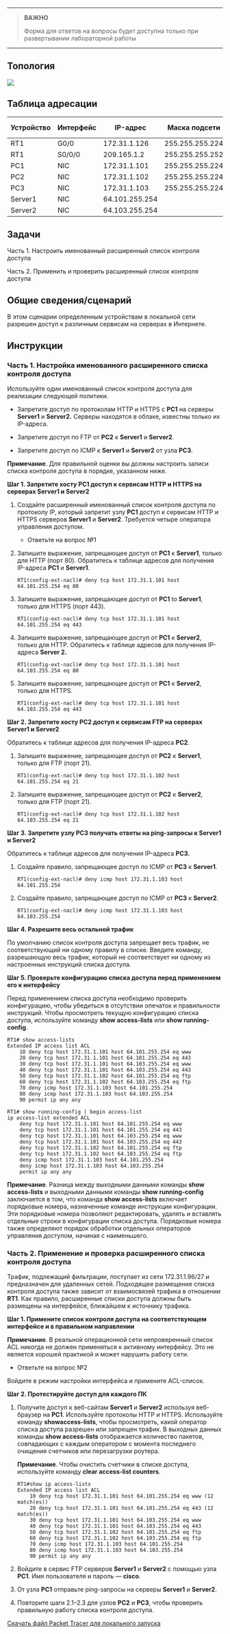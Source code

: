 
---

> **ВАЖНО**
> 
> Форма для ответов на вопросы будет доступна только при развертывании лабораторной работы 

---

## Топология

![](./assets/topology.png)

## Таблица адресации

| Устройство | Интерфейс | IP-адрес       | Маска подсети   | Шлюз по умолчанию |
|------------|-----------|----------------|-----------------|-------------------|
| RT1        | G0/0      | 172.31.1.126   | 255.255.255.224 | —                 |
| RT1        | S0/0/0    | 209.165.1.2    | 255.255.255.252 | —                 |
| PC1        | NIC       | 172.31.1.101   | 255.255.255.224 | 172.31.1.126      |
| PC2        | NIC       | 172.31.1.102   | 255.255.255.224 | 172.31.1.126      |
| PC3        | NIC       | 172.31.1.103   | 255.255.255.224 | 172.31.1.126      |
| Server1    | NIC       | 64.101.255.254 |                 |                   |
| Server2    | NIC       | 64.103.255.254 |                 |                   |

## Задачи

Часть 1. Настроить именованный расширенный список контроля доступа

Часть 2. Применить и проверить расширенный список контроля доступа

## Общие сведения/сценарий

В этом сценарии определенным устройствам в локальной сети разрешен доступ к различным сервисам на серверах в Интернете.

## Инструкции

### Часть 1. Настройка именованного расширенного списка контроля доступа

Используйте один именованный список контроля доступа для реализации следующей политики.

-   Запретите доступ по протоколам HTTP и HTTPS с **PC1** на серверы **Server1** и **Server2.** Серверы находятся в облаке, известны только их IP-адреса.

-   Запретите доступ по FTP от **PC2** к **Server1** и **Server2**.

-   Запретите доступ по ICMP к **Server1** и **Server2** от узла **PC3**.

**Примечание**. Для правильной оценки вы должны настроить записи списка контроля доступа в порядке, указанном ниже.

**Шаг 1. Запретите хосту PC1 доступ к сервисам HTTP и HTTPS на серверах Server1 и Server2**

1.  Создайте расширенный именованный список контроля доступа по протоколу IP, который запретит узлу **PC1** доступ к сервисам HTTP и HTTPS серверов **Server1** и **Server2**. Требуется четыре оператора управления доступом.

    - Ответьте на вопрос №1

2.  Запишите выражение, запрещающее доступ от **PC1** к **Server1**, только для HTTP (порт 80). Обратитесь к таблице адресов для получения IP-адреса **PC1** и **Server1**.

    ```
    RT1(config-ext-nacl)# deny tcp host 172.31.1.101 host 64.101.255.254 eq 80
    ```

3.  Запишите выражение, запрещающее доступ от **PC1** to **Server1**, только для HTTPS (порт 443).

    ```
    RT1(config-ext-nacl)# deny tcp host 172.31.1.101 host 64.101.255.254 eq 443
    ```

4.  Запишите выражение, запрещающее доступ от **PC1** к **Server2**, только для HTTP. Обратитесь к таблице адресов для получения IP-адреса **Server 2.**

    ```
    RT1(config-ext-nacl)# deny tcp host 172.31.1.101 host 64.103.255.254 eq 80
    ```

5.  Запишите выражение, запрещающее доступ от **PC1** к **Server2**, только для HTTPS.

    ```
    RT1(config-ext-nacl)# deny tcp host 172.31.1.101 host 64.103.255.254 eq 443
    ```

**Шаг 2. Запретите хосту PC2 доступ к сервисам FTP на серверах Server1 и Server2**

Обратитесь к таблице адресов для получения IP-адреса **PC2**.

1.  Запишите выражение, запрещающее доступ от **PC2** к **Server1**, только для FTP (порт 21).

    ```
    RT1(config-ext-nacl)# deny tcp host 172.31.1.102 host 64.101.255.254 eq 21
    ```

2.  Запишите выражение, запрещающее доступ от **PC2** к **Server2**, только для FTP (порт 21).

    ```
    RT1(config-ext-nacl)# deny tcp host 172.31.1.102 host 64.103.255.254 eq 21
    ```

**Шаг 3. Запретите узлу PC3 получать ответы на ping-запросы к Server1 и Server2**

Обратитесь к таблице адресов для получения IP-адреса **PC3.**

1.  Создайте правило, запрещающее доступ по ICMP от **PC3** к **Server1**.

    ```
    RT1(config-ext-nacl)# deny icmp host 172.31.1.103 host 64.101.255.254
    ```

2.  Создайте правило, запрещающее доступ по ICMP от **PC3** к **Server2**.

    ```
    RT1(config-ext-nacl)# deny icmp host 172.31.1.103 host 64.103.255.254
    ```

**Шаг 4. Разрешите весь остальной трафик**

По умолчанию список контроля доступа запрещает весь трафик, не соответствующий ни одному правилу в списке. Введите команду, разрешающую весь трафик, который не соответствует ни одному из настроенных инструкций списка доступа.

**Шаг 5. Проверьте конфигурацию списка доступа перед применением его к интерфейсу**

Перед применением списка доступа необходимо проверить конфигурацию, чтобы убедиться в отсутствии опечаток и правильности инструкций. Чтобы просмотреть текущую конфигурацию списка доступа, используйте команду **show access-lists** или **show running-config**.

```
RT1# show access-lists
Extended IP access list ACL
    10 deny tcp host 172.31.1.101 host 64.101.255.254 eq www
    20 deny tcp host 172.31.1.101 host 64.101.255.254 eq 443
    30 deny tcp host 172.31.1.101 host 64.103.255.254 eq www
    40 deny tcp host 172.31.1.101 host 64.103.255.254 eq 443
    50 deny tcp host 172.31.1.102 host 64.101.255.254 eq ftp
    60 deny tcp host 172.31.1.102 host 64.103.255.254 eq ftp
    70 deny icmp host 172.31.1.103 host 64.101.255.254
    80 deny icmp host 172.31.1.103 host 64.103.255.254
    90 permit ip any any

RT1# show running-config | begin access-list
ip access-list extended ACL
    deny tcp host 172.31.1.101 host 64.101.255.254 eq www
    deny tcp host 172.31.1.101 host 64.101.255.254 eq 443
    deny tcp host 172.31.1.101 host 64.103.255.254 eq www
    deny tcp host 172.31.1.101 host 64.103.255.254 eq 443
    deny tcp host 172.31.1.102 host 64.101.255.254 eq ftp
    deny tcp host 172.31.1.102 host 64.103.255.254 eq ftp
    deny icmp host 172.31.1.103 host 64.101.255.254
    deny icmp host 172.31.1.103 host 64.103.255.254
    permit ip any any
```

**Примечание**. Разница между выходными данными команды **show access-lists** и выходными данными команды **show running-config** заключается в том, что команда **show access-lists** включает порядковые номера, назначенные команде инструкции конфигурации. Эти порядковые номера позволяют редактировать, удалять и вставлять отдельные строки в конфигурации списка доступа. Порядковые номера также определяют порядок обработки отдельных операторов управления доступом, начиная с наименьшего.

### Часть 2. Применение и проверка расширенного списка контроля доступа

Трафик, подлежащий фильтрации, поступает из сети 172.31.1.96/27 и предназначен для удаленных сетей. Подходящее размещение списка контроля доступа также зависит от взаимосвязей трафика в отношении **RT1**. Как правило, расширенные списки доступа должны быть размещены на интерфейсе, ближайшем к источнику трафика.

**Шаг 1. Примените список контроля доступа на соответствующем интерфейсе и в правильном направлении**

**Примечание**. В реальной операционной сети непроверенный список ACL никогда не должен применяться к активному интерфейсу. Это не является хорошей практикой и может нарушить работу сети.

- Ответьте на вопрос №2

Войдите в режим настройки интерфейса и примените ACL-список.

**Шаг 2. Протестируйте доступ для каждого ПК**

1.  Получите доступ к веб-сайтам **Server1** и **Server2** используя веб-браузер на **PC1**. Используйте протоколы HTTP и HTTPS. Используйте команду **showaccess-lists**, чтобы просмотреть, какой оператор списка доступа разрешен или запрещен трафик. В выходных данных команды **show access-lists** отображается количество пакетов, совпадающих с каждым оператором с момента последнего очищения счетчиков или перезагрузки роутера.

    **Примечание**. Чтобы очистить счетчики в списке доступа, используйте команду **clear access-list counters**.

    ```
    RT1#show ip access-lists
    Extended IP access list ACL
        10 deny tcp host 172.31.1.101 host 64.101.255.254 eq www (12 match(es))
        20 deny tcp host 172.31.1.101 host 64.101.255.254 eq 443 (12 match(es))
        30 deny tcp host 172.31.1.101 host 64.103.255.254 eq www
        40 deny tcp host 172.31.1.101 host 64.103.255.254 eq 443
        50 deny tcp host 172.31.1.102 host 64.101.255.254 eq ftp
        60 deny tcp host 172.31.1.102 host 64.103.255.254 eq ftp
        70 deny icmp host 172.31.1.103 host 64.101.255.254
        80 deny icmp host 172.31.1.103 host 64.103.255.254
        90 permit ip any any
    ```

2.  Войдите в сервис FTP серверов **Server1** и **Server2** с помощью узла **PC1**. Имя пользователя и пароль — **cisco**.

3.  От узла **PC1** отправьте ping-запросы на серверы **Server1** и **Server2**.

4.  Повторите шаги 2.1–2.3 для узлов **PC2** и **PC3**, чтобы проверить правильную работу списка контроля доступа.

[Скачать файл Packet Tracer для локального запуска](./assets/5.4.13-lab.pka)
